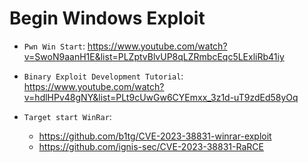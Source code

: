 # Begin Windows Exploit

- `Pwn Win Start`: https://www.youtube.com/watch?v=SwoN9aanH1E&list=PLZptvBlvUP8qLZRmbcEqc5LExliRb41iy
- `Binary Exploit Development Tutorial`: https://www.youtube.com/watch?v=hdlHPv48gNY&list=PLt9cUwGw6CYEmxx_3z1d-uT9zdEd58yOq

- `Target start WinRar`:
   * https://github.com/b1tg/CVE-2023-38831-winrar-exploit
   * https://github.com/ignis-sec/CVE-2023-38831-RaRCE
